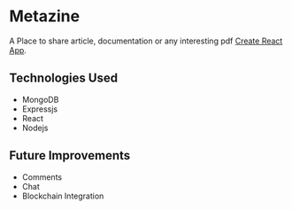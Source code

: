 # Metazine

A Place to share article, documentation or any interesting pdf [Create React App](https://github.com/facebook/create-react-app).

## Technologies Used

- MongoDB
- Expressjs
- React
- Nodejs

## Future Improvements

- Comments
- Chat
- Blockchain Integration